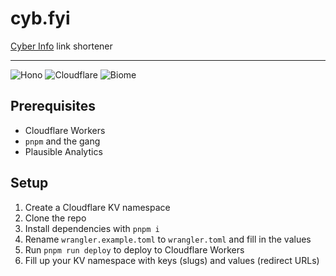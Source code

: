 # cyb.fyi

[Cyber Info](https://cyber.info) link shortener

___

![Hono](https://img.shields.io/static/v1?style=for-the-badge&message=Hono&color=E36002&logo=Hono&logoColor=FFFFFF&label=)
![Cloudflare](https://img.shields.io/static/v1?style=for-the-badge&message=Cloudflare&color=F38020&logo=Cloudflare&logoColor=FFFFFF&label=)
![Biome](https://img.shields.io/static/v1?style=for-the-badge&message=Biome&color=222222&logo=Biome&logoColor=F7B911&label=)

## Prerequisites

- Cloudflare Workers
- `pnpm` and the gang
- Plausible Analytics

## Setup

1. Create a Cloudflare KV namespace
2. Clone the repo
3. Install dependencies with `pnpm i`
4. Rename `wrangler.example.toml` to `wrangler.toml` and fill in the values
5. Run `pnpm run deploy` to deploy to Cloudflare Workers
6. Fill up your KV namespace with keys (slugs) and values (redirect URLs)

